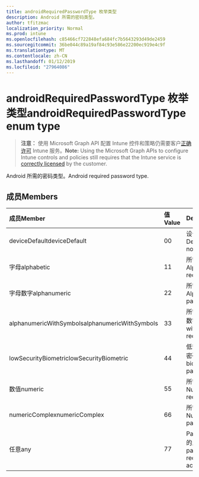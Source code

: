 ```yaml
---
title: androidRequiredPasswordType 枚举类型
description: Android 所需的密码类型。
author: tfitzmac
localization_priority: Normal
ms.prod: intune
ms.openlocfilehash: c85466cf722848efa684fc7b5643293d49de2459
ms.sourcegitcommit: 36be044c89a19af84c93e586e22200ec919e4c9f
ms.translationtype: MT
ms.contentlocale: zh-CN
ms.lasthandoff: 01/12/2019
ms.locfileid: "27964086"
---
```

# <a name="androidrequiredpasswordtype-enum-type"></a><span data-ttu-id="4e871-103">androidRequiredPasswordType 枚举类型</span><span class="sxs-lookup"><span data-stu-id="4e871-103">androidRequiredPasswordType enum type</span></span>

> <span data-ttu-id="4e871-104">**注意：** 使用 Microsoft Graph API 配置 Intune 控件和策略仍需要客户[正确许可](https://go.microsoft.com/fwlink/?linkid=839381) Intune 服务。</span><span class="sxs-lookup"><span data-stu-id="4e871-104">**Note:** Using the Microsoft Graph APIs to configure Intune controls and policies still requires that the Intune service is [correctly licensed](https://go.microsoft.com/fwlink/?linkid=839381) by the customer.</span></span>

<span data-ttu-id="4e871-105">Android 所需的密码类型。</span><span class="sxs-lookup"><span data-stu-id="4e871-105">Android required password type.</span></span>
## <a name="members"></a><span data-ttu-id="4e871-106">成员</span><span class="sxs-lookup"><span data-stu-id="4e871-106">Members</span></span>
|<span data-ttu-id="4e871-107">成员</span><span class="sxs-lookup"><span data-stu-id="4e871-107">Member</span></span>|<span data-ttu-id="4e871-108">值</span><span class="sxs-lookup"><span data-stu-id="4e871-108">Value</span></span>|<span data-ttu-id="4e871-109">Description</span><span class="sxs-lookup"><span data-stu-id="4e871-109">Description</span></span>|
|:---|:---|:---|
|<span data-ttu-id="4e871-110">deviceDefault</span><span class="sxs-lookup"><span data-stu-id="4e871-110">deviceDefault</span></span>|<span data-ttu-id="4e871-111">0</span><span class="sxs-lookup"><span data-stu-id="4e871-111">0</span></span>|<span data-ttu-id="4e871-112">设备默认值，没有用途。</span><span class="sxs-lookup"><span data-stu-id="4e871-112">Device default value, no intent.</span></span>|
|<span data-ttu-id="4e871-113">字母</span><span class="sxs-lookup"><span data-stu-id="4e871-113">alphabetic</span></span>|<span data-ttu-id="4e871-114">1</span><span class="sxs-lookup"><span data-stu-id="4e871-114">1</span></span>|<span data-ttu-id="4e871-115">所需的密码字母。</span><span class="sxs-lookup"><span data-stu-id="4e871-115">Alphabetic password required.</span></span>|
|<span data-ttu-id="4e871-116">字母数字</span><span class="sxs-lookup"><span data-stu-id="4e871-116">alphanumeric</span></span>|<span data-ttu-id="4e871-117">2</span><span class="sxs-lookup"><span data-stu-id="4e871-117">2</span></span>|<span data-ttu-id="4e871-118">所需的字母数字密码。</span><span class="sxs-lookup"><span data-stu-id="4e871-118">Alphanumeric password required.</span></span>|
|<span data-ttu-id="4e871-119">alphanumericWithSymbols</span><span class="sxs-lookup"><span data-stu-id="4e871-119">alphanumericWithSymbols</span></span>|<span data-ttu-id="4e871-120">3</span><span class="sxs-lookup"><span data-stu-id="4e871-120">3</span></span>|<span data-ttu-id="4e871-121">所需的符号密码全角字母数字。</span><span class="sxs-lookup"><span data-stu-id="4e871-121">Alphanumeric with symbols password required.</span></span>|
|<span data-ttu-id="4e871-122">lowSecurityBiometric</span><span class="sxs-lookup"><span data-stu-id="4e871-122">lowSecurityBiometric</span></span>|<span data-ttu-id="4e871-123">4</span><span class="sxs-lookup"><span data-stu-id="4e871-123">4</span></span>|<span data-ttu-id="4e871-124">低安全性生物基于所需的密码。</span><span class="sxs-lookup"><span data-stu-id="4e871-124">Low security biometrics based password required.</span></span>|
|<span data-ttu-id="4e871-125">数值</span><span class="sxs-lookup"><span data-stu-id="4e871-125">numeric</span></span>|<span data-ttu-id="4e871-126">5</span><span class="sxs-lookup"><span data-stu-id="4e871-126">5</span></span>|<span data-ttu-id="4e871-127">所需的数字密码。</span><span class="sxs-lookup"><span data-stu-id="4e871-127">Numeric password required.</span></span>|
|<span data-ttu-id="4e871-128">numericComplex</span><span class="sxs-lookup"><span data-stu-id="4e871-128">numericComplex</span></span>|<span data-ttu-id="4e871-129">6</span><span class="sxs-lookup"><span data-stu-id="4e871-129">6</span></span>|<span data-ttu-id="4e871-130">所需的数字复杂密码。</span><span class="sxs-lookup"><span data-stu-id="4e871-130">Numeric complex password required.</span></span>|
|<span data-ttu-id="4e871-131">任意</span><span class="sxs-lookup"><span data-stu-id="4e871-131">any</span></span>|<span data-ttu-id="4e871-132">7</span><span class="sxs-lookup"><span data-stu-id="4e871-132">7</span></span>|<span data-ttu-id="4e871-133">Password 或模式是必需的且任何可接受。</span><span class="sxs-lookup"><span data-stu-id="4e871-133">A password or pattern is required, and any is acceptable.</span></span>|




